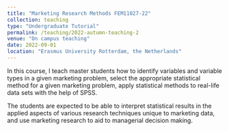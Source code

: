 ```yaml
---
title: "Marketing Research Methods FEM11027-22"
collection: teaching
type: "Undergraduate Tutorial"
permalink: /teaching/2022-autumn-teaching-2
venue: "On campus teaching"
date: 2022-09-01
location: "Erasmus University Rotterdam, the Netherlands"
---
```

In this course, I teach master students how to identify variables and variable types in a given marketing problem, select the appropriate statistical method for a given marketing problem, apply statistical methods to real-life data sets with the help of SPSS. 

The students are expected to be able to interpret statistical results in the applied aspects of various research techniques unique to marketing data, and use marketing research to aid to managerial decision making.   
